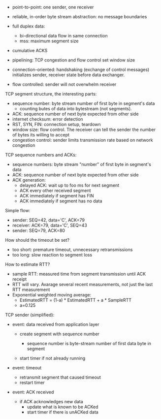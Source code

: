 - point-to-point: one sender, one receiver
- reliable, in-order byte stream abstraction: no message boundaries
- full duplex data:
    - bi-directional data flow in same connection
    - mss: maximum segment size

- cumulative ACKS
- pipelining: TCP congestion and flow control set window size
- connection-oriented: handshaking (exchange of control messages) initializes sender, receiver state before data exchanger.
- flow controlled: sender will not overwhelm receiver

TCP segment structure, the interesting parts:
- sequence number: byte stream number of first byte in segment's data
    - counting butes of data into bytestream (not segments).
- ACK: sequence number of next byte expected from other side
- internet checksum: error detection
- RST, SYN, FIN: connection setup, teardown
- window size: flow control. The receiver can tell the sender the number of bytes its willing to accept
- congestion control: sender limits transmission rate based on network congestion

TCP sequence numbers and ACKs:
- sequence numbers: byte stream "number" of first byte in segment's data
- ACK: sequence number of next byte expected from other side
- ACK generation:
    - delayed ACK: wait up to foo ms for next segment
    - ACK every other received segment
    - ACK immediately if segment has FIN
    - ACK immediately if segment has no data

Simple flow:
- sender: SEQ=42, data='C', ACK=79
- receiver: ACK=79, data='C', SEQ=43
- sender: SEQ=79, ACK=80

How should the timeout be set?
- too short: premature timeout, unnecessary retransmissions
- too long: slow reaction to segment loss

How to estimate RTT?
- sample RTT: measured time from segment transmission until ACK receipt
- RTT will vary. Avarage several recent measurements, not just the last RTT measurement
- Exponential weighted moving average:
    - EstimatedRTT = (1-a) * EstimatedRTT + a * SampleRTT
    - a=0.125

TCP sender (simplified):
- event: data received from application layer
    - create segment with sequence number
        - sequence number is byte-stream number of first data byte in segment

    - start timer if not already running
        
- event: timeout
    - retransmit segment that caused timeout
    - restart timer

- event: ACK received
    - if ACK acknowledges new data
        - update what is known to be ACKed
        - start timer if there is unACKed data


